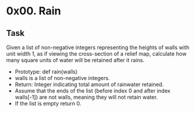 # 0x00. Rain

## Task
  
Given a list of non-negative integers representing the heights of walls with unit width 1, as if viewing the cross-section of a relief map, calculate how many square units of water will be retained after it rains.  
+ Prototype: def rain(walls)
+ walls is a list of non-negative integers.
+ Return: Integer indicating total amount of rainwater retained.
+ Assume that the ends of the list (before index 0 and after index walls[-1]) are not walls, meaning they will not retain water.
+ If the list is empty return 0.
